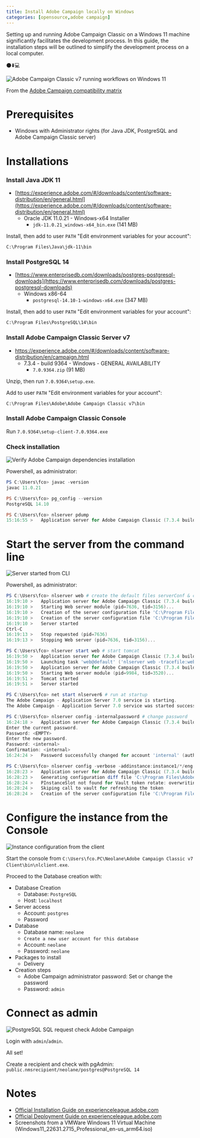 ```yaml
---
title: Install Adobe Campaign locally on Windows
categories: [opensource,adobe campaign]
---
```


Setting up and running Adobe Campaign Classic on a Windows 11 machine significantly facilitates the development process. In this guide, the installation steps will be outlined to simplify the development process on a local computer.

<p class="text-center">⚫⬇️💻</p>

<!--more-->

![Adobe Campaign Classic v7 running workflows on Windows 11](/assets/images/2023/adobe-campaign-classic-windows-start-workflow-server.jpg)

From the [Adobe Campaign compatibility matrix](https://experienceleague.adobe.com/docs/campaign-classic/using/release-notes/compatibility-matrix.html?lang=en#Tools)

# Prerequisites

- Windows with Administrator rights (for Java JDK, PostgreSQL and Adobe Campaign Classic server)

# Installations

### Install Java JDK 11

- [https://experience.adobe.com/#/downloads/content/software-distribution/en/general.html](https://experience.adobe.com/#/downloads/content/software-distribution/en/general.html)
  - Oracle JDK 11.0.21 - Windows-x64 Installer
    - `jdk-11.0.21_windows-x64_bin.exe` (141 MB)

Install, then add to user `PATH` "Edit environment variables for your account":

`C:\Program Files\Java\jdk-11\bin`

### Install PostgreSQL 14

- [https://www.enterprisedb.com/downloads/postgres-postgresql-downloads](https://www.enterprisedb.com/downloads/postgres-postgresql-downloads)
  - Windows x86-64
    - `postgresql-14.10-1-windows-x64.exe` (347 MB)

Install, then add to user `PATH` "Edit environment variables for your account":

`C:\Program Files\PostgreSQL\14\bin`

### Install Adobe Campaign Classic Server v7

- https://experience.adobe.com/#/downloads/content/software-distribution/en/campaign.html
  - 7.3.4 - build 9364 - Windows - GENERAL AVAILABILITY
    - `7.0.9364.zip` (91 MB)

Unzip, then run `7.0.9364\setup.exe`.

Add to user `PATH` "Edit environment variables for your account":

`C:\Program Files\Adobe\Adobe Campaign Classic v7\bin`

### Install Adobe Campaign Classic Console

Run `7.0.9364\setup-client-7.0.9364.exe`

### Check installation

![Verify Adobe Campaign dependencies installation](/assets/images/2023/adobe-campaign-classic-windows-install-dependencies.jpg)

Powershell, as administrator:

```powershell
PS C:\Users\fco> javac -version
javac 11.0.21

PS C:\Users\fco> pg_config --version
PostgreSQL 14.10

PS C:\Users\fco> nlserver pdump
15:16:55 >   Application server for Adobe Campaign Classic (7.3.4 build 9364@8f3ef8e of 09/04/2023)
```

# Start the server from the command line

![Server started from CLI](/assets/images/2023/adobe-campaign-classic-windows-start-server.jpg)

Powershell, as administrator:

```powershell
PS C:\Users\fco> nlserver web # create the default files serverConf & config-default
16:19:10 >   Application server for Adobe Campaign Classic (7.3.4 build 9364@8f3ef8e of 09/04/2023)
16:19:10 >   Starting Web server module (pid=7636, tid=3156)...
16:19:10 >   Creation of the server configuration file 'C:\Program Files\Adobe\Adobe Campaign Classic v7\conf\serverConf.xml' from 'C:\Program Files\Adobe\Adobe Campaign Classic v7\conf\eng\serverConf.xml.sample'
16:19:10 >   Creation of the server configuration file 'C:\Program Files\Adobe\Adobe Campaign Classic v7\conf\config-default.xml' from 'C:\Program Files\Adobe\Adobe Campaign Classic v7\conf\models\config-default.xml'
16:19:10 >   Server started
Ctrl-C
16:19:13 >   Stop requested (pid=7636)
16:19:13 >   Stopping Web server (pid=7636, tid=3156)...

PS C:\Users\fco> nlserver start web # start tomcat
16:19:50 >   Application server for Adobe Campaign Classic (7.3.4 build 9364@8f3ef8e of 09/04/2023)
16:19:50 >   Launching task 'web@default' ('nlserver web -tracefile:web@default -instance:default -detach -tomcat -autorepair') in a new process
16:19:50 >   Application server for Adobe Campaign Classic (7.3.4 build 9364@8f3ef8e of 09/04/2023)
16:19:50 >   Starting Web server module (pid=9984, tid=3520)...
16:19:51 >   Tomcat started
16:19:51 >   Server started

PS C:\Users\fco> net start nlserver6 # run at startup
The Adobe Campaign - Application Server 7.0 service is starting.
The Adobe Campaign - Application Server 7.0 service was started successfully.

PS C:\Users\fco> nlserver config -internalpassword # change password
16:24:18 >   Application server for Adobe Campaign Classic (7.3.4 build 9364@8f3ef8e of 09/04/2023)
Enter the current password.
Password: <EMPTY>
Enter the new password.
Password: <internal>
Confirmation: <internal>
16:24:24 >   Password successfully changed for account 'internal' (authentication mode 'nl').

PS C:\Users\fco> nlserver config -verbose -addinstance:instance1/*/eng
16:28:23 >   Application server for Adobe Campaign Classic (7.3.4 build 9364@8f3ef8e of 09/04/2023)
16:28:23 >   Generating configuration diff file 'C:\Program Files\Adobe\Adobe Campaign Classic v7\conf\serverConf.xml.diff' between 'C:\Program Files\Adobe\Adobe Campaign Classic v7\conf\serverConf.xml' and 'C:\Program Files\Adobe\Adobe Campaign Classic v7\conf\eng\serverConf.xml.sample'.
16:28:24 >   PInstanceSlot not found for Vault token rotate: overwriting iRc to 0
16:28:24 >   Skiping call to vault for refreshing the token
16:28:24 >   Creation of the server configuration file 'C:\Program Files\Adobe\Adobe Campaign Classic v7\conf\config-instance1.xml' from 'C:\Program Files\Adobe\Adobe Campaign Classic v7\conf\models\config-multi.xml'
```

# Configure the instance from the Console

![Instance configuration from the client](/assets/images/2023/adobe-campaign-classic-windows-configure-instance.jpg)

Start the console from `C:\Users\fco.PC\Neolane\Adobe Campaign Classic v7 Client\bin\nlclient.exe`.

Proceed to the Database creation with:
- Database Creation
  - Database: `PostgreSQL`
  - Host: `localhost`
- Server access
  - Account: `postgres`
  - Password
- Database
  - Database name: `neolane`
  - `Create a new user account for this database`
  - Account: `neolane`
  - Password: `neolane`
- Packages to install
  - Delivery
- Creation steps
  - Adobe Campaign administrator password: Set or change the password
  - Password: `admin`

# Connect as admin

![PostgreSQL SQL request check Adobe Campaign](/assets/images/2023/adobe-campaign-classic-windows-check-pgAdmin.jpg)

Login with `admin`/`admin`. 

All set!

Create a recipient and check with pgAdmin: `public.nmsrecipient/neolane/postgres@PostgreSQL 14`

# Notes
- [Official Installation Guide on experienceleague.adobe.com](https://experienceleague.adobe.com/docs/campaign-classic/using/installing-campaign-classic/install-campaign-on-prem/installing-campaign-in-windows-/prerequisites-of-campaign-installation-in-windows.html?lang=en)
- [Official Deployment Guide on experienceleague.adobe.com](https://experienceleague.adobe.com/docs/campaign-classic/using/installing-campaign-classic/initial-configuration/about-initial-configuration.html?lang=en)
- Screenshots from a VMWare Windows 11 Virtual Machine (Windows11_22631.2715_Professional_en-us_arm64.iso)
